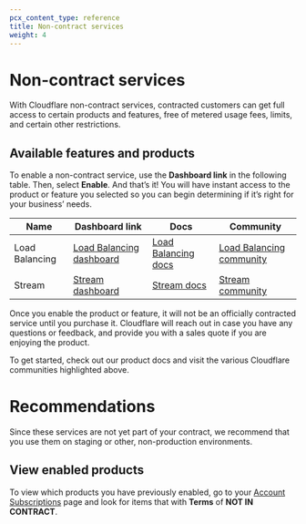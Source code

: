 ```yaml
---
pcx_content_type: reference
title: Non-contract services
weight: 4
---
```


# Non-contract services

With Cloudflare non-contract services, contracted customers can get full access to certain products and features, free of metered usage fees, limits, and certain other restrictions.

## Available features and products

To enable a non-contract service, use the **Dashboard link** in the following table. Then, select **Enable**. And that’s it! You will have instant access to the product or feature you selected so you can begin determining if it’s right for your business’ needs.

| Name | Dashboard link | Docs | Community |
| --- | --- | --- | --- |
| Load Balancing | [Load Balancing dashboard](https://dash.cloudflare.com/?to=/:account/:zone/traffic/load-balancing) | [Load Balancing docs](/load-balancing/) | [Load Balancing community](https://community.cloudflare.com/tag/loadbalancing) |
| Stream | [Stream dashboard](https://dash.cloudflare.com/?to=/:account/stream) | [Stream docs](/stream/) | [Stream community](https://community.cloudflare.com/tag/cloudflarestream) |

Once you enable the product or feature, it will not be an officially contracted service until you purchase it. Cloudflare will reach out in case you have any questions or feedback, and provide you with a sales quote if you are enjoying the product.

To get started, check out our product docs and visit the various Cloudflare communities highlighted above.

# Recommendations

Since these services are not yet part of your contract, we recommend that you use them on staging or other, non-production environments.

## View enabled products

To view which products you have previously enabled, go to your [Account Subscriptions](https://dash.cloudflare.com/?to=/:account/billing/subscriptions) page and look for items that with **Terms** of **NOT IN CONTRACT**.